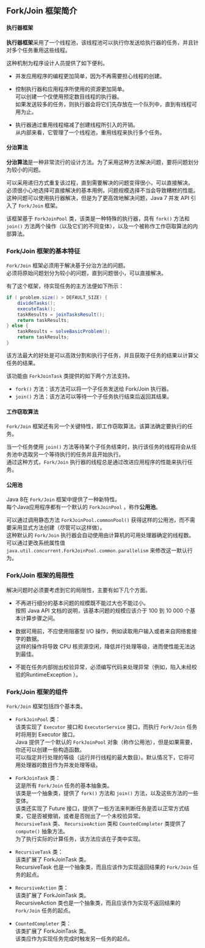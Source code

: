 ## Fork/Join 框架简介

#### 执行器框架
**执行器框架**采用了一个线程池，该线程池可以执行你发送给执行器的任务，并且针对多个任务重用这些线程。  

这种机制为程序设计人员提供了如下便利。
-	并发应用程序的编程更加简单，因为不再需要担心线程的创建。

-	控制执行器和应用程序所使用的资源更加简单。  
可以创建一个仅使用预定数目线程的执行器。  
如果发送较多的任务，则执行器会将它们先存放在一个队列中，直到有线程可用为止。
-	执行器通过重用线程缩减了创建线程所引入的开销。  
从内部来看，它管理了一个线程池，重用线程来执行多个任务。

#### 分治算法
**分治算法**是一种非常流行的设计方法。为了采用这种方法解决问题，要将问题划分为较小的问题。  

可以采用递归方式重复该过程，直到需要解决的问题变得很小，可以直接解决。  
必须很小心地选择可直接解决的基本用例，问题规模选择不当会导致糟糕的性能。  
这种问题可以使用执行器解决，但是为了更高效地解决问题，Java 7 并发 API 引入了 `Fork/Join` 框架。

该框架基于 `ForkJoinPool` 类，该类是一种特殊的执行器，具有 `fork()` 方法和 `join()` 方法两个操作（以及它们的不同变体），以及一个被称作工作窃取算法的内部算法。

### Fork/Join 框架的基本特征
`Fork/Join` 框架必须用于解决基于分治方法的问题。  
必须将原始问题划分为较小的问题，直到问题很小，可以直接解决。  

有了这个框架，待实现任务的主方法便如下所示：

```java
if ( problem.size() > DEFAULT_SIZE) {
	divideTasks();
	executeTask();
	taskResults = joinTasksResult();
	return taskResults;
} else {
	taskResults = solveBasicProblem();
	return taskResults;
}
```
该方法最大的好处是可以高效分割和执行子任务，并且获取子任务的结果以计算父任务的结果。

该功能由 `ForkJoinTask` 类提供的如下两个方法支持。
-	`fork()` 方法：该方法可以将一个子任务发送给 Fork/Join 执行器。
-	`join()` 方法：该方法可以等待一个子任务执行结束后返回其结果。

#### 工作窃取算法
`Fork/Join` 框架还有另一个关键特性，即工作窃取算法。该算法确定要执行的任务。  

当一个任务使用 `join()` 方法等待某个子任务结束时，执行该任务的线程将会从任务池中选取另一个等待执行的任务并且开始执行。  
通过这种方式，`Fork/Join` 执行器的线程总是通过改进应用程序的性能来执行任务。

#### 公用池
Java 8在 `Fork/Join` 框架中提供了一种新特性。  
每个Java应用程序都有一个默认的 `ForkJoinPool` ，称作**公用池**。  

可以通过调用静态方法 `ForkJoinPool.commonPool()` 获得这样的公用池，而不需要采用显式方法创建（尽管可以这样做）。  
这种默认的 `Fork/Join` 执行器会自动使用由计算机的可用处理器确定的线程数。  
可以通过更改系统属性值 `java.util.concurrent.ForkJoinPool.common.parallelism` 来修改这一默认行为。 


### Fork/Join 框架的局限性
解决问题时必须要考虑到它的局限性，主要有如下几个方面。
-	不再进行细分的基本问题的规模既不能过大也不能过小。  
按照 Java API 文档的说明，该基本问题的规模应该介于 100 到 10 000 个基本计算步骤之间。

-	数据可用前，不应使用阻塞型 I/O 操作，例如读取用户输入或者来自网络套接字的数据。  
这样的操作将导致 CPU 核资源空闲，降低并行处理等级，进而使性能无法达到最佳。
-	不能在任务内部抛出校验异常，必须编写代码来处理异常（例如，陷入未经校验的RuntimeException ）。


### Fork/Join 框架的组件
`Fork/Join` 框架包括四个基本类。
-	`ForkJoinPool` 类：  
该类实现了 `Executor` 接口和 `ExecutorService` 接口，而执行 `Fork/Join` 任务时将用到 Executor 接口。  
Java 提供了一个默认的 `ForkJoinPool` 对象（称作公用池），但是如果需要，你还可以创建一些构造函数。  
可以指定并行处理的等级（运行并行线程的最大数目）。默认情况下，它将可用处理器的数目作为并发处理等级。

-	`ForkJoinTask` 类：  
这是所有 `Fork/Join` 任务的基本抽象类。  
该类是一个抽象类，提供了 `fork()` 方法和 `join()` 方法，以及这些方法的一些变体。  
该类还实现了 Future 接口，提供了一些方法来判断任务是否以正常方式结束，它是否被撤销，或者是否抛出了一个未校验异常。  
`RecursiveTask` 类、 `RecursiveAction` 类和 `CountedCompleter` 类提供了 `compute()` 抽象方法。  
为了执行实际的计算任务，该方法应该在子类中实现。
-	`RecursiveTask` 类：  
该类扩展了 ForkJoinTask 类。   
RecursiveTask 也是一个抽象类，而且应该作为实现返回结果的 `Fork/Join` 任务的起点。
-	`RecursiveAction` 类：  
该类扩展了 ForkJoinTask 类。   
RecursiveAction 类也是一个抽象类，而且应该作为实现不返回结果的 `Fork/Join` 任务的起点。
-	`CountedCompleter` 类：  
该类扩展了 ForkJoinTask 类。  
该类应作为实现任务完成时触发另一任务的起点。



